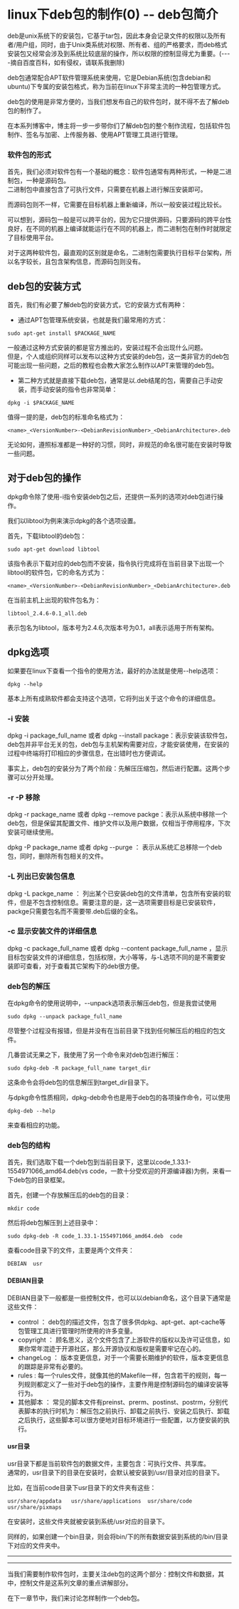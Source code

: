 # linux下deb包的制作(0) -- deb包简介
deb是unix系统下的安装包，它基于tar包，因此本身会记录文件的权限以及所有者/用户组，同时，由于Unix类系统对权限、所有者、组的严格要求，而deb格式安装包又经常会涉及到系统比较底层的操作，所以权限的控制显得尤为重要。(----摘自百度百科，如有侵权，请联系我删除)      

deb包通常配合APT软件管理系统来使用，它是Debian系统(包含debian和ubuntu)下专属的安装包格式，称为当前在linux下非常主流的一种包管理方式。  

deb包的使用是非常方便的，当我们想发布自己的软件包时，就不得不去了解deb包的制作了。  

在本系列博客中，博主将一步一步带你们了解deb包的整个制作流程，包括软件包制作、签名与加密、上传服务器、使用APT管理工具进行管理。  
### 软件包的形式
首先，我们必须对软件包有一个基础的概念：软件包通常有两种形式，一种是二进制包，一种是源码包。  
二进制包中直接包含了可执行文件，只需要在机器上进行解压安装即可。  

而源码包则不一样，它需要在目标机器上重新编译，所以一般安装过程比较长。  

可以想到，源码包一般是可以跨平台的，因为它只提供源码，只要源码的跨平台性良好，在不同的机器上编译就能运行在不同的机器上，而二进制包在制作时就限定了目标使用平台。  

对于这两种软件包，最直观的区别就是命名，二进制包需要执行目标平台架构，所以名字较长，且包含架构信息，而源码包则没有。  

## deb包的安装方式
首先，我们有必要了解deb包的安装方式，它的安装方式有两种：
* 通过APT包管理系统安装，也就是我们最常用的方式：
```
sudo apt-get install $PACKAGE_NAME
```
一般通过这种方式安装的都是官方推出的，安装过程不会出现什么问题。  
但是，个人或组织同样可以发布以这种方式安装的deb包，这一类非官方的deb包可能出现一些问题，之后的教程也会教大家怎么制作以APT来管理的deb包。  

* 第二种方式就是直接下载deb包，通常是以.deb结尾的包，需要自己手动安装，而手动安装的指令也非常简单：
```
dpkg -i $PACKAGE_NAME
```

值得一提的是，deb包的标准命名格式为：
```
<name>_<VersionNumber>-<DebianRevisionNumber>_<DebianArchitecture>.deb
```  
无论如何，遵照标准都是一种好的习惯，同时，非规范的命名很可能在安装时导致一些问题。  


## 对于deb包的操作
dpkg命令除了使用-i指令安装deb包之后，还提供一系列的选项对deb包进行操作。  

我们以libtool为例来演示dpkg的各个选项设置。  

首先，下载libtool的deb包：

    sudo apt-get download libtool  
该指令表示下载对应的deb包而不安装，指令执行完成将在当前目录下出现一个libtool的软件包，它的命名方式为：

    <name>_<VersionNumber>-<DebianRevisionNumber>_<DebianArchitecture>.deb
在当前主机上出现的软件包名为：

    libtool_2.4.6-0.1_all.deb
表示包名为libtool，版本号为2.4.6,次版本号为0.1，all表示适用于所有架构。  


## dpkg选项
如果要在linux下查看一个指令的使用方法，最好的办法就是使用--help选项：

    dpkg --help
基本上所有成熟软件都会支持这个选项，它将列出关于这个命令的详细信息。  

### -i 安装
dpkg -i package_full_name 或者 dpkg --install package：表示安装该软件包，deb包并非平台无关的包，deb包与主机架构需要对应，才能安装使用，在安装的过程中终端将打印相应的步骤信息，在出错时也方便调试。 

事实上，deb包的安装分为了两个阶段：先解压压缩包，然后进行配置。这两个步骤可以分开处理。  

### -r -P 移除
dpkg -r package_name 或者 dpkg --remove packge：表示从系统中移除一个deb包，但是保留其配置文件、维护文件以及用户数据，仅相当于停用程序，下次安装可继续使用。  

dpkg -P package_name 或者 dpkg --purge ： 表示从系统汇总移除一个deb包，同时，删除所有包相关的文件。  

### -L 列出已安装包信息
dpkg -L packge_name ： 列出某个已安装deb包的文件清单，包含所有安装的软件，但是不包含控制信息。需要注意的是，这一选项需要目标是已安装软件，packge只需要包名而不需要带.deb后缀的全名。  

### -c 显示安装文件的详细信息
dpkg -c package_full_name 或者 dpkg --content package_full_name ，显示目标包安装文件的详细信息，包括权限，大小等等，与-L选项不同的是不需要安装即可查看，对于查看其它架构下的deb很方便。  

### deb包的解压
在dpkg命令的使用说明中，--unpack选项表示解压deb包，但是我尝试使用
```
sudo dpkg --unpack package_full_name
```
尽管整个过程没有报错，但是并没有在当前目录下找到任何解压后的相应的包文件。   

几番尝试无果之下，我使用了另一个命令来对deb包进行解压：
```
sudo dpkg-deb -R package_full_name target_dir
```
这条命令会将deb包的信息解压到target_dir目录下。  

与dpkg命令性质相同，dpkg-deb命令也是用于deb包的各项操作命令，可以使用
```
dpkg-deb --help 
```
来查看相应的功能。  

### deb包的结构
首先，我们选取下载一个deb包到当前目录下，这里以code_1.33.1-1554971066_amd64.deb(vs code，一款十分受欢迎的开源编译器)为例，来看一下deb包的目录框架。  

首先，创建一个存放解压后的deb包的目录：

    mkdir code
然后将deb包解压到上述目录中：

    sudo dpkg-deb -R code_1.33.1-1554971066_amd64.deb  code

查看code目录下的文件，主要是两个文件夹：

    DEBIAN  usr

#### DEBIAN目录
DEBIAN目录下一般都是一些控制文件，也可以以debian命名，这个目录下通常是这些文件：
* control ： deb包的描述文件，包含了很多供dpkg、apt-get、apt-cache等包管理工具进行管理时所使用的许多变量。  
* copyright ： 顾名思义，这个文件包含了上游软件的版权以及许可证信息，如果你常年混迹于开源社区，那么开源协议和版权是需要牢记在心的。  
* changeLog ： 版本变更信息，对于一个需要长期维护的软件，版本变更信息的跟踪是非常有必要的。  
* rules : 每一个rules文件，就像其他的Makefile一样，包含若干的规则，每一列规则都定义了一些对于deb包的操作，主要作用是控制源码包的编译安装等行为。  
* 其他脚本 ： 常见的脚本文件有preinst、prerm、postinst、postrm，分别代表脚本的执行时机为：解压包之前执行、卸载之前执行、安装之后执行、卸载之后执行，这些脚本可以很方便地对目标环境进行一些配置，以方便安装的执行。  


#### usr目录
usr目录下都是当前软件包的数据文件，主要包含：可执行文件、共享库。   
通常的，usr目录下的目录在安装时，会默认被安装到/usr/目录对应的目录下。   

比如，在当前code目录下usr目录下的文件夹有这些：  

    usr/share/appdata   usr/share/applications  usr/share/code  usr/share/pixmaps  

在安装时，这些文件夹就被安装到系统/usr对应的目录下。   

同样的，如果创建一个bin目录，则会将bin/下的所有数据安装到系统的/bin/目录下对应的文件夹中。   


***  
*** 


当我们需要制作软件包时，主要关注deb包的这两个部分：控制文件和数据，其中，控制文件是这系列文章的重点讲解部分。  

在下一章节中，我们来讨论怎样制作一个deb包。  











